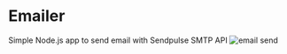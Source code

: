 # Emailer
Simple Node.js app to send email with Sendpulse SMTP API
![email send](https://monosnap.com/file/AeUev1pe6yX0zd7RRJw0Zt3xAjrWPx.png)
